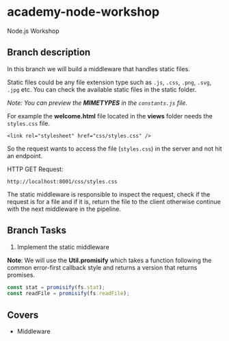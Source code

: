 # academy-node-workshop

Node.js Workshop

## Branch description

In this branch we will build a middleware that handles static files.

Static files could be any file extension type such as `.js`, `.css`, `.png`, `.svg`, `.jpg` etc. You can check the available static files in the static folder.

_Note: You can preview the **MIMETYPES** in the `constants.js` file._

For example the **welcome.html** file located in the **views** folder needs the `styles.css` file.

```
<link rel="stylesheet" href="css/styles.css" />
```

So the request wants to access the file (`styles.css`) in the server and not hit an endpoint.

HTTP GET Request:

```
http://localhost:8001/css/styles.css
```

The static middleware is responsible to inspect the request, check if the request is for a file and if it is, return the file to the client otherwise continue with the next middleware in the pipeline.

## Branch Tasks

1. Implement the static middleware

**Note**: We will use the **Util.promisify** which takes a function following the common error-first callback style and returns a version that returns promises.

```js
const stat = promisify(fs.stat);
const readFile = promisify(fs.readFile);
```

## Covers

- Middleware
